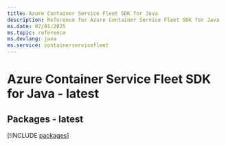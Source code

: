 ```yaml
---
title: Azure Container Service Fleet SDK for Java
description: Reference for Azure Container Service Fleet SDK for Java
ms.date: 07/01/2025
ms.topic: reference
ms.devlang: java
ms.service: containerservicefleet
---
```

# Azure Container Service Fleet SDK for Java - latest
## Packages - latest
[!INCLUDE [packages](container-service-fleet-index.md)]